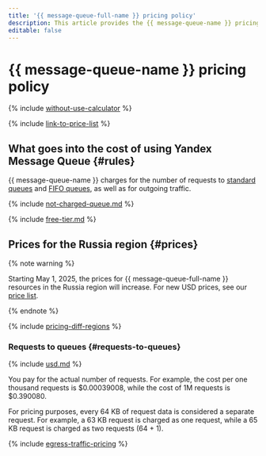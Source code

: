 ```yaml
---
title: '{{ message-queue-full-name }} pricing policy'
description: This article provides the {{ message-queue-name }} pricing policy.
editable: false
---
```


# {{ message-queue-name }} pricing policy



{% include [without-use-calculator](../_includes/pricing/without-use-calculator.md) %}

{% include [link-to-price-list](../_includes/pricing/link-to-price-list.md) %}

## What goes into the cost of using Yandex Message Queue {#rules}

{{ message-queue-name }} charges for the number of requests to [standard queues](concepts/queue.md#standard-queues) and [FIFO queues](concepts/queue.md#fifo-queues), as well as for outgoing traffic.

{% include [not-charged-queue.md](../_includes/pricing/price-formula/not-charged-queue.md) %}

{% include [free-tier.md](../_includes/pricing/price-formula/free-tier.md) %}

## Prices for the Russia region {#prices}



{% note warning %}

Starting May 1, 2025, the prices for {{ message-queue-full-name }} resources in the Russia region will increase. For new USD prices, see our [price list](https://yandex.cloud/en/price-list?installationCode=ru&currency=USD&services=dn2ymqni7eesvh97h5ro).

{% endnote %}


{% include [pricing-diff-regions](../_includes/pricing-diff-regions.md) %}

### Requests to queues {#requests-to-queues}



{% include [usd.md](../_pricing/message-queue/usd.md) %}


You pay for the actual number of requests. For example, the cost per one thousand requests is $0.00039008, while the cost of 1M requests is $0.390080.

For pricing purposes, every 64 KB of request data is considered a separate request. For example, a 63 KB request is charged as one request, while a 65 KB request is charged as two requests (64 + 1).

{% include [egress-traffic-pricing](../_includes/egress-traffic-pricing.md) %}
